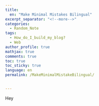 ```yaml
---
title: 
  en: "Make Minimal Mistakes Bilingual"
excerpt_separator: "<!--more-->"
categories:
  - Random_Note
tags:
  - How_do_I_build_my_blog?
  - Web
author_profile: true
mathjax: true
comments: true
toc: true
toc_sticky: true
language: en
permalink: /MakeMinimalMistakeBilingual/

  
---
```


Hey
